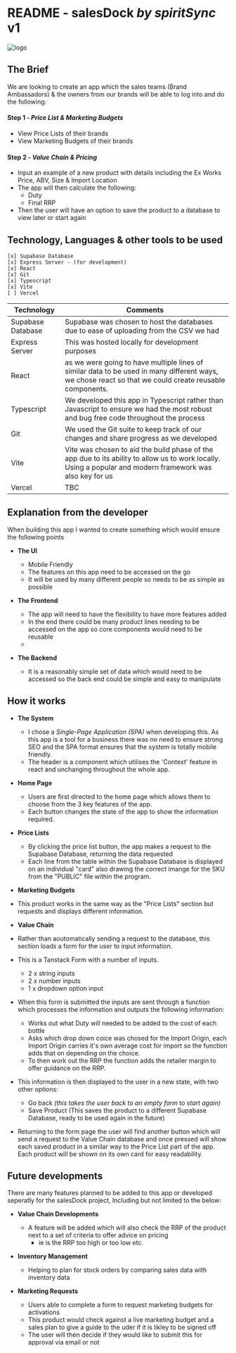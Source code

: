 # README - salesDock _by spiritSync_ v1

![logo](salesDockLogo.png)

## **The Brief**

We are looking to create an app which the sales teams (Brand Ambassadors) & the owners from our brands will be able to log into and do the following:

#### Step 1 - _Price List & Marketing Budgets_

- View Price Lists of their brands
- View Marketing Budgets of their brands

#### Step 2 - _Value Chain & Pricing_

- Input an example of a new product with details including the Ex Works Price, ABV, Size & Import Location
- The app will then calculate the following:
  - Duty
  - Final RRP
- Then the user will have an option to save the product to a database to view later or start again

## Technology, Languages & other tools to be used

    [x] Supabase Database
    [x] Express Server - (for development)
    [x] React
    [x] Git
    [x] Typescript
    [x] Vite
    [ ] Vercel

| Technology        | Comments                                                                                                                                                   |
| ----------------- | ---------------------------------------------------------------------------------------------------------------------------------------------------------- |
| Supabase Database | Supabase was chosen to host the databases due to ease of uploading from the CSV we had                                                                     |
| Express Server    | This was hosted locally for development purposes                                                                                                           |
| React             | as we were going to have multiple lines of similar data to be used in many different ways, we chose react so that we could create reusable components.     |
| Typescript        | We developed this app in Typescript rather than Javascript to ensure we had the most robust and bug free code throughout the process                       |
| Git               | We used the Git suite to keep track of our changes and share progress as we developed                                                                      |
| Vite              | Vite was chosen to aid the build phase of the app due to its ability to allow us to work locally. Using a popular and modern framework was also key for us |
| Vercel            | TBC                                                                                                                                                        |

## Explanation from the developer

When building this app I wanted to create something which would ensure the following points

- **The UI**

  - Mobile Friendly
  - The features on this app need to be accessed on the go
  - It will be used by many different people so needs to be as simple as possible

- **The Frontend**

  - The app will need to have the flexibility to have more features added
  - In the end there could be many product lines needing to be accessed on the app so core components would need to be reusable
  -

- **The Backend**
  - It is a reasonably simple set of data which would need to be accessed so the back end could be simple and easy to manipulate

## How it works

- **The System**

  - I chose a _Single-Page Application (SPA)_ when developing this. As this app is a tool for a business there was no need to ensure strong SEO and the SPA format ensures that the system is totally mobile friendly.
  - The header is a component which utilises the 'Context' feature in react and unchanging throughout the whole app.

- **Home Page**

  - Users are first directed to the home page which allows them to choose from the 3 key features of the app.
  - Each button changes the state of the app to show the information required.

- **Price Lists**

  - By clicking the price list button, the app makes a request to the Supabase Database, returning the data requested
  - Each line from the table within the Supabase Database is displayed on an individual "card" also drawing the correct imange for the SKU from the "PUBLIC" file within the program.

- **Marketing Budgets**

- This product works in the same way as the "Price Lists" section but requests and displays different information.

- **Value Chain**

- Rather than aoutomatically sending a request to the database, this section loads a form for the user to input information.
- This is a Tanstack Form with a number of inputs.
  - 2 x string inputs
  - 2 x number inputs
  - 1 x dropdown option input
- When this form is submitted the inputs are sent through a function which processes the information and outputs the following information:
  - Works out what Duty will needed to be added to the cost of each bottle
  - Asks which drop down coice was chosed for the Import Origin, each Import Origin carries it's own average cost for import so the function adds that on depending on the choice.
  - To then work out the RRP the function adds the retailer margin to offer guidance on the RRP.
- This information is then displayed to the user in a new state, with two other options:
  - Go back _(this takes the user back to an empty form to start again)_
  - Save Product (This saves the product to a different Supabase Database, ready to be used again in the future)
- Returning to the form page the user will find another button which will send a request to the Value Chain database and once pressed will show each saved product in a similar way to the Price List part of the app. Each product will be shown on its own card for easy readability.

## Future developments

There are many features planned to be added to this app or developed seperatly for the salesDock project, Including but not limited to the below:

- **Value Chain Developments**

  - A feature will be added which will also check the RRP of the product next to a set of criteria to offer advice on pricing
    - ie is the RRP too high or too low etc.

- **Inventory Management**

  - Helping to plan for stock orders by comparing sales data with inventory data

- **Marketing Requests**
  - Users able to complete a form to request marketing budgets for activations
  - This product would check against a live marketing budget and a sales plan to give a guide to the uder if it is likley to be signed off
  - The user will then decide if they would like to submit this for approval via email or not
